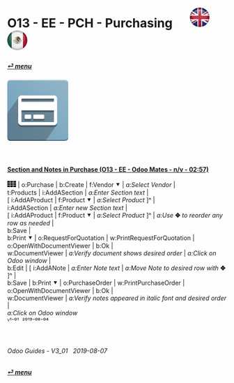 # O13 - EE - PCH - Purchasing &nbsp;&nbsp;&nbsp;&nbsp; [![en-uk](/doc/img/en-uk_flag_button_small.png)](/en-uk/o13/ee/pch/en-uk-o13-ee-pch-purchasing-guides.md) [ ![es-mx](/doc/img/es-mx_flag_button_small.png)](/es-mx/o13/ee/pch/es-mx-o13-ee-pch-purchasing-guides.md)
#### [_&#x23CE; menu_](/en-uk/o13/ee/en-uk-o13-ee-guides-menu.md)  
### ![pch](/doc/img/purchase.png)
[ⱽ¹²³⁴⁵⁶⁷⁸⁹⁰⁻]: # (ⱽ¹²³⁴⁵⁶⁷⁸⁹⁰⁻)

<br>

#### [Section and Notes in Purchase (O13 - EE - Odoo Mates - n/v - 02:57)](https://youtube.com/embed/sSVb0ZtEAUs?autoplay=1&start=0&end=0&rel=0)  
![apps](/doc/img/apps.png) | o:Purchase | b:Create | f:Vendor &#x2BC6; | _a:Select Vendor_ |  
t:Products | i:AddASection | _a:Enter Section text_ |  
\[ i:AddAProduct | f:Product &#x2BC6; | _a:Select Product_ ]&#x207F; |  
i:AddASection | _a:Enter new Section text_ |  
\[ i:AddAProduct | f:Product &#x2BC6; | _a:Select Product_ ]&#x207F; | _a:Use_ **&#x2725;** _to reorder any row as needed_ |  
b:Save |  
b:Print &#x2BC6; | o:RequestForQuotation | w:PrintRequestForQuotation | o:OpenWithDocumentViewer | b:Ok |  
w:DocumentViewer | _a:Verify document shows desired order_ | _a:Click on Odoo window_ |  
b:Edit | \[ i:AddANote | _a:Enter Note text_ | _a:Move Note to desired row with_ **&#x2725;** ]&#x207F; |  
b:Save | b:Print &#x2BC6; | o:PurchaseOrder | w:PrintPurchaseOrder | o:OpenWithDocumentViewer | b:Ok |  
w:DocumentViewer | _a:Verify notes appeared in italic font and desired order_ |  
_a:Click on Odoo window_  
ⱽ¹⁻⁰¹ &nbsp;²⁰¹⁹⁻⁰⁸⁻⁰⁴

<br>

###### Odoo Guides - V3_01 &nbsp; 2019-08-07  
**[_&#x23CE; menu_](/en-uk/o13/ee/en-uk-o13-ee-guides-menu.md)**  
